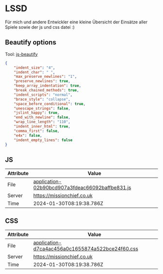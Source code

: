 # LSSD
Für mich und andere Entwickler eine kleine Übersicht der Einsätze aller Spiele sowie der js und css datei :)

<!-- automated -->
## Beautify options
Tool: [js-beautify](https://github.com/beautify-web/js-beautify)
```json
{
    "indent_size": "4",
    "indent_char": " ",
    "max_preserve_newlines": "1",
    "preserve_newlines": true,
    "keep_array_indentation": true,
    "break_chained_methods": true,
    "indent_scripts": "normal",
    "brace_style": "collapse",
    "space_before_conditional": true,
    "unescape_strings": false,
    "jslint_happy": true,
    "end_with_newline": false,
    "wrap_line_length": "110",
    "indent_inner_html": true,
    "comma_first": false,
    "e4x": false,
    "indent_empty_lines": false
}
```

## JS
| Attribute | Value |
| --------- | ----- |
| File      | [application-02b90bcd907a3fdeac66092baffbe831.js](https://missionchief.co.uk/assets/application-02b90bcd907a3fdeac66092baffbe831.js) |
| Server    | https://missionchief.co.uk |
| Time      | 2024-01-30T08:19:38.786Z |

## CSS
| Attribute | Value |
| --------- | ----- |
| File      | [application-d7ca4ac456a0c1655874a522bce24f60.css](https://missionchief.co.uk/assets/application-d7ca4ac456a0c1655874a522bce24f60.css) |
| Server    | https://missionchief.co.uk |
| Time      | 2024-01-30T08:19:38.786Z |
<!-- /automated -->
